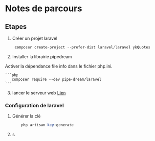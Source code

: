 # Notes de parcours

## Etapes

1. Créer un projet laravel

    ```php
     composer create-project --prefer-dist laravel/laravel ykQuotes
    ```

2. Installer la librairie pipedream

 Activer la dépendance file info dans le fichier php.ini.

    ```php
       composer require --dev pipe-dream/laravel
    ```

3. lancer le serveur web [Lien](http://localhost:8000/pipe-dream)

### Configuration de laravel

1. Générer la clé

    ```php
        php artisan key:generate
    ```

2. s